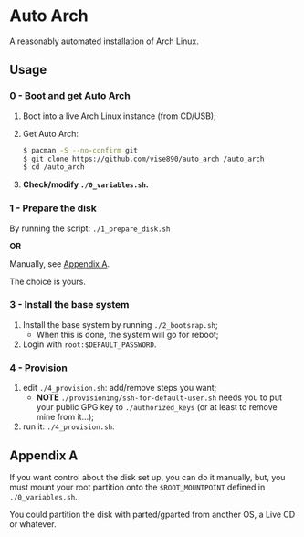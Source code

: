 # Auto Arch

A reasonably automated installation of Arch Linux.

## Usage

### 0 - Boot and get Auto Arch

1. Boot into a live Arch Linux instance (from CD/USB);

2. Get Auto Arch:

   ```bash
   $ pacman -S --no-confirm git
   $ git clone https://github.com/vise890/auto_arch /auto_arch
   $ cd /auto_arch
   ```
3. **Check/modify `./0_variables.sh`.**


### 1 - Prepare the disk

By running the script: `./1_prepare_disk.sh`

**OR**

Manually, see [Appendix A](#appendix-a).

The choice is yours.


### 3 - Install the base system

1. Install the base system by running `./2_bootsrap.sh`;
   - When this is done, the system will go for reboot;
2. Login with `root:$DEFAULT_PASSWORD`.


### 4 - Provision

1. edit `./4_provision.sh`: add/remove steps you want;
   - **NOTE** `./provisioning/ssh-for-default-user.sh` needs you to put your
     public GPG key to `./authorized_keys` (or at least to remove mine from
     it...);
2. run it: `./4_provision.sh`.


## Appendix A

If you want control about the disk set up, you can do it manually, but, you
must mount your root partition onto the `$ROOT_MOUNTPOINT` defined in
`./0_variables.sh`.

You could partition the disk with parted/gparted from another OS, a Live CD or
whatever.
